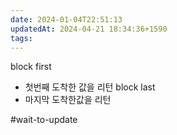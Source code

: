 ```yaml
---
date: 2024-01-04T22:51:13
updatedAt: 2024-04-21 18:34:36+1590
tags: 
---
```

block first
- 첫번째 도착한 값을 리턴
block last
- 마지막 도착한값을 리턴

#wait-to-update 